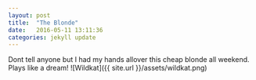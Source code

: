 ```yaml
---
layout: post
title:  "The Blonde"
date:   2016-05-11 13:11:36
categories: jekyll update
---
```

Dont tell anyone but I had my hands allover this cheap blonde all weekend. Plays
like a dream!
  ![Wildkat]({{ site.url }}/assets/wildkat.png)

